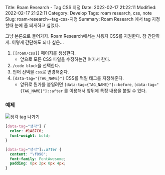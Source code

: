 Title: Roam Research - Tag CSS 지정
Date: 2022-02-17 21:22:11
Modified: 2022-02-17 21:22:11
Category: Develop
Tags: roam research, css, note
Slug: roam-research--tag-css-지정
Summary: Roam Research 에서 tag 지정할때 눈에 좀 띄게하고 싶었다.

그냥 본론으로 들어가자.
Roam Research에서는 사용자 CSS를 지원한다. 참 간단하게. 이렇게 간단해도 되나 싶은...

1. `[[roam/css]]` 페이지를 생성한다.
      - 앞으로 모든 CSS 파일을 수정하는건 여기서 한다.
2. `/code block`을 선택한다.
3. 언어 선택을 `css`로 변경해준다.
4. `[data-tag="{TAG_NAME}"]` CSS를 먹일 태그를 지정해준다.
      - 앞뒤로 뭔가를 붙일려면 `[data-tag={TAG_NAME}"]::before`, `[data-tag="{TAG_NAME}"]::after` 를 이용해서 앞뒤에 특정 내용을 붙일 수 있다.

### 예제

![생각 tag 나가기]({static}/img/2022-02-17-roam_tag.png)

```css
[data-tag="생각"] {
  color: #1A87C0;
  font-weight: bold;
}

[data-tag="생각"]::after {
  content: "\f090";
  font-family: FontAwesome;
  padding: 0px 2px 0px 4px;
}
```
